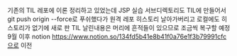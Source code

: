 기존의 TIL 레포에 이론 정리하고 있었는데 JSP 실습 서브디렉토리도 TIL에  만들어서 git push origin --force로 푸쉬했다가
원격 레포 히스토리 날아가버리고 로컬에도 히스토리가 없기에 새로 판 TIL
날린내용은 머리에 흔적들이 있으므로 조금씩 복구할 예정<br>
9월 이후 notion https://www.notion.so/134fd5b41e8b41f0a76e1f3b79991cfc으로 이전
